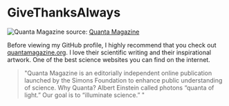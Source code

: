 <!--
**GiveThanksAlways/GiveThanksAlways** is a ✨ _special_ ✨ repository because its `README.md` (this file) appears on your GitHub profile.

Here are some ideas to get you started:

- 🔭 I’m currently working on ...
- 🌱 I’m currently learning ...
- 👯 I’m looking to collaborate on ...
- 🤔 I’m looking for help with ...
- 💬 Ask me about ...
- 📫 How to reach me: ...
- 😄 Pronouns: ...
- ⚡ Fun fact: ...
-->

# GiveThanksAlways

![Quanta Magazine](https://d2r55xnwy6nx47.cloudfront.net/uploads/2022/01/Quantum-Latin-Squares_2560_Lede.jpg)
source: [Quanta Magazine](https://www.quantamagazine.org/eulers-243-year-old-impossible-puzzle-gets-a-quantum-solution-20220110/)

Before viewing my GitHub profile, I highly recommend that you check out [quantamagazine.org](https://www.quantamagazine.org/). I love their scientific writing and their inspirational artwork. One of the best science websites you can find on the internet. 

> "Quanta Magazine is an editorially independent online publication launched by the Simons Foundation to enhance public understanding of science. Why Quanta? Albert Einstein called photons “quanta of light.” Our goal is to “illuminate science.” "

